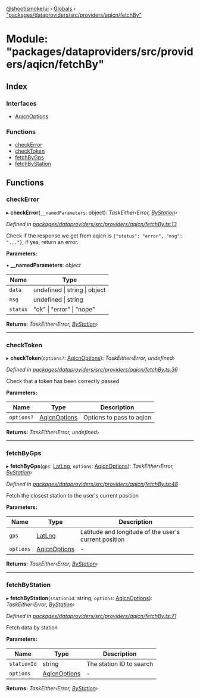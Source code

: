 [@shootismoke/ui](../README.md) › [Globals](../globals.md) › ["packages/dataproviders/src/providers/aqicn/fetchBy"](_packages_dataproviders_src_providers_aqicn_fetchby_.md)

# Module: "packages/dataproviders/src/providers/aqicn/fetchBy"

## Index

### Interfaces

* [AqicnOptions](../interfaces/_packages_dataproviders_src_providers_aqicn_fetchby_.aqicnoptions.md)

### Functions

* [checkError](_packages_dataproviders_src_providers_aqicn_fetchby_.md#checkerror)
* [checkToken](_packages_dataproviders_src_providers_aqicn_fetchby_.md#checktoken)
* [fetchByGps](_packages_dataproviders_src_providers_aqicn_fetchby_.md#fetchbygps)
* [fetchByStation](_packages_dataproviders_src_providers_aqicn_fetchby_.md#fetchbystation)

## Functions

###  checkError

▸ **checkError**(`__namedParameters`: object): *TaskEither‹Error, [ByStation](_packages_dataproviders_src_providers_aqicn_validation_.md#bystation)›*

*Defined in [packages/dataproviders/src/providers/aqicn/fetchBy.ts:13](https://github.com/shootismoke/common/blob/c0e7829/packages/dataproviders/src/providers/aqicn/fetchBy.ts#L13)*

Check if the response we get from aqicn is `{"status": "error", "msg": "..."}`,
if yes, return an error.

**Parameters:**

▪ **__namedParameters**: *object*

Name | Type |
------ | ------ |
`data` | undefined &#124; string &#124; object |
`msg` | undefined &#124; string |
`status` | "ok" &#124; "error" &#124; "nope" |

**Returns:** *TaskEither‹Error, [ByStation](_packages_dataproviders_src_providers_aqicn_validation_.md#bystation)›*

___

###  checkToken

▸ **checkToken**(`options?`: [AqicnOptions](../interfaces/_packages_dataproviders_src_providers_aqicn_fetchby_.aqicnoptions.md)): *TaskEither‹Error, undefined›*

*Defined in [packages/dataproviders/src/providers/aqicn/fetchBy.ts:36](https://github.com/shootismoke/common/blob/c0e7829/packages/dataproviders/src/providers/aqicn/fetchBy.ts#L36)*

Check that a token has been correctly passed

**Parameters:**

Name | Type | Description |
------ | ------ | ------ |
`options?` | [AqicnOptions](../interfaces/_packages_dataproviders_src_providers_aqicn_fetchby_.aqicnoptions.md) | Options to pass to aqicn  |

**Returns:** *TaskEither‹Error, undefined›*

___

###  fetchByGps

▸ **fetchByGps**(`gps`: [LatLng](../interfaces/_packages_dataproviders_src_types_.latlng.md), `options`: [AqicnOptions](../interfaces/_packages_dataproviders_src_providers_aqicn_fetchby_.aqicnoptions.md)): *TaskEither‹Error, [ByStation](_packages_dataproviders_src_providers_aqicn_validation_.md#bystation)›*

*Defined in [packages/dataproviders/src/providers/aqicn/fetchBy.ts:48](https://github.com/shootismoke/common/blob/c0e7829/packages/dataproviders/src/providers/aqicn/fetchBy.ts#L48)*

Fetch the closest station to the user's current position

**Parameters:**

Name | Type | Description |
------ | ------ | ------ |
`gps` | [LatLng](../interfaces/_packages_dataproviders_src_types_.latlng.md) | Latitude and longitude of the user's current position  |
`options` | [AqicnOptions](../interfaces/_packages_dataproviders_src_providers_aqicn_fetchby_.aqicnoptions.md) | - |

**Returns:** *TaskEither‹Error, [ByStation](_packages_dataproviders_src_providers_aqicn_validation_.md#bystation)›*

___

###  fetchByStation

▸ **fetchByStation**(`stationId`: string, `options`: [AqicnOptions](../interfaces/_packages_dataproviders_src_providers_aqicn_fetchby_.aqicnoptions.md)): *TaskEither‹Error, [ByStation](_packages_dataproviders_src_providers_aqicn_validation_.md#bystation)›*

*Defined in [packages/dataproviders/src/providers/aqicn/fetchBy.ts:71](https://github.com/shootismoke/common/blob/c0e7829/packages/dataproviders/src/providers/aqicn/fetchBy.ts#L71)*

Fetch data by station

**Parameters:**

Name | Type | Description |
------ | ------ | ------ |
`stationId` | string | The station ID to search  |
`options` | [AqicnOptions](../interfaces/_packages_dataproviders_src_providers_aqicn_fetchby_.aqicnoptions.md) | - |

**Returns:** *TaskEither‹Error, [ByStation](_packages_dataproviders_src_providers_aqicn_validation_.md#bystation)›*
